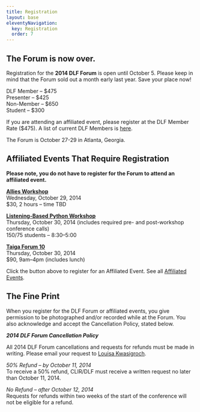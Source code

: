 ```yaml
---
title: Registration
layout: base
eleventyNavigation:
  key: Registration
  order: 7
---
```


## The Forum is now over.

Registration for the **2014 DLF Forum** is open until October 5. Please keep in mind that the Forum sold out a month early last year. Save your place now!

DLF Member – $475  
Presenter – $425  
Non-Member – $650  
Student – $300

If you are attending an affiliated event, please register at the DLF Member Rate ($475). A list of current DLF Members is [here](http://www.diglib.org/members/).

The Forum is October 27-29 in Atlanta, Georgia.

## Affiliated Events That Require Registration

**Please note, you do not have to register for the Forum to attend an affiliated event.**

[**Allies Workshop**](http://www.diglib.org/forums/2014forum/allies/)  
Wednesday, October 29, 2014  
$30, 2 hours – time TBD

[**Listening-Based Python Workshop**](http://www.diglib.org/forums/2014forum/registration/lbpw/)  
Thursday, October 30, 2014 (includes required pre- and post-workshop conference calls)  
$150/$75 students – 8:30–5:00

[**Taiga Forum 10**](http://www.diglib.org/forums/2014forum/registration/taiga/)  
Thursday, October 30, 2014  
$90, 9am–4pm (includes lunch)

Click the button above to register for an Affiliated Event. See all [Affiliated Events](http://www.diglib.org/forums/2014forum/affiliated-events/).

## The Fine Print

When you register for the DLF Forum or affiliated events, you give permission to be photographed and/or recorded while at the Forum. You also acknowledge and accept the Cancellation Policy, stated below.

**_2014 DLF Forum Cancellation Policy_**

All 2014 DLF Forum cancellations and requests for refunds must be made in writing. Please email your request to [Louisa Kwasigroch](mailto:lkwasigroch@clir.org).

_50% Refund – by October 11, 2014_  
To receive a 50% refund, CLIR/DLF must receive a written request no later than October 11, 2014.

_No Refund – after October 12, 2014_  
Requests for refunds within two weeks of the start of the conference will not be eligible for a refund.
